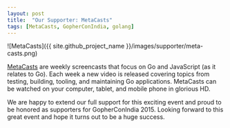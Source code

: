 ```yaml
---
layout: post
title:  "Our Supporter: MetaCasts"
tags: [MetaCasts, GopherConIndia, golang]
---
```


![MetaCasts]({{ site.github_project_name }}/images/supporter/meta-casts.png)

[MetaCasts](http://www.metacasts.tv/) are weekly screencasts that focus on Go and JavaScript (as it relates to Go). Each week a new video is released covering topics from testing, building, tooling, and maintaining Go applications. MetaCasts can be watched on your computer, tablet, and mobile phone in glorious HD.

We are happy to extend our full support for this exciting event and proud to be honored as supporters for GopherConIndia 2015. Looking forward to this great event and hope it turns out to be a huge success.

